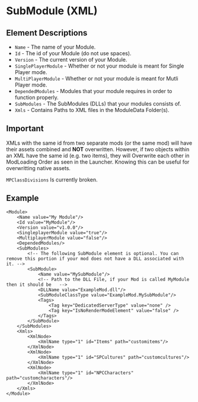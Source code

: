# SubModule \(XML\)

## Element Descriptions

* `Name` - The name of your Module.
* `Id` - The id of your Module \(do not use spaces\).
* `Version` - The current version of your Module.
* `SinglePlayerModule` - Whether or not your module is meant for Single Player mode.
* `MultiPlayerModule` - Whether or not your module is meant for Mutli Player mode.
* `DependedModules` - Modules that your module requires in order to function properly.
* `SubModules` - The SubModules \(DLLs\) that your modules consists of.
* `Xmls` - Contains Paths to XML files in the ModuleData Folder\(s\).

## Important

XMLs with the same id from two separate mods \(or the same mod\) will have their assets combined and **NOT** overwritten. However, if two objects within an XML have the same id \(e.g. two items\), they will Overwrite each other in ModLoading Order as seen in the Launcher. Knowing this can be useful for overwritting native assets.

`MPClassDivisions` Is currently broken.

## Example

```markup
<Module>
    <Name value="My Module"/>
    <Id value="MyModule"/>
    <Version value="v1.0.0"/>
    <SingleplayerModule value="true"/>
    <MultiplayerModule value="false"/>
    <DependedModules/>
    <SubModules>
        <!-- The following SubModule element is optional. You can remove this portion if your mod does not have a DLL associated with it. -->
        <SubModule>
            <Name value="MySubModule"/>
            <!-- Path to the DLL File, if your Mod is called MyModule then it should be   -->
            <DLLName value="ExampleMod.dll"/>
            <SubModuleClassType value="ExampleMod.MySubModule"/>
            <Tags>
                <Tag key="DedicatedServerType" value="none" />
                <Tag key="IsNoRenderModeElement" value="false" />
            </Tags>
        </SubModule>
    </SubModules>
    <Xmls>
        <XmlNode>
            <XmlName type="1" id="Items" path="customitems"/>
        </XmlNode>  
        <XmlNode>
            <XmlName type="1" id="SPCultures" path="customcultures"/>
        </XmlNode>
        <XmlNode>
            <XmlName type="1" id="NPCCharacters" path="customcharacters"/>
        </XmlNode>
    </Xmls>
</Module>
```

